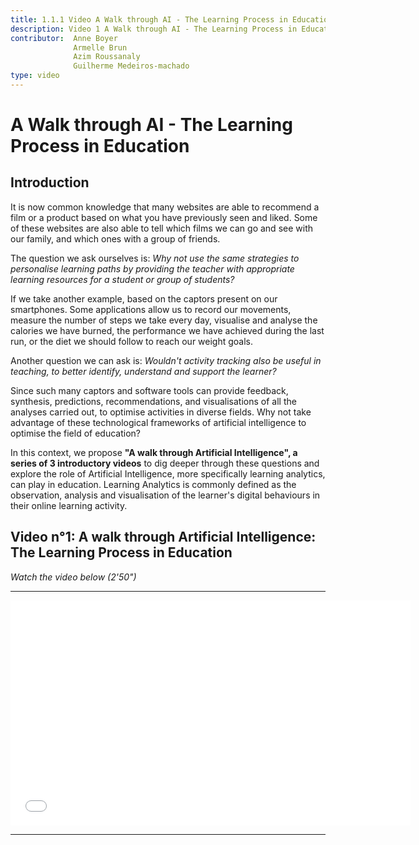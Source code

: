 ```yaml
---
title: 1.1.1 Video A Walk through AI - The Learning Process in Education
description: Video 1 A Walk through AI - The Learning Process in Education
contributor:  Anne Boyer
              Armelle Brun
              Azim Roussanaly
              Guilherme Medeiros-machado
type: video
---
```

# A Walk through AI - The Learning Process in Education
## Introduction

It is now common knowledge that many websites are able to recommend a film or a product based on what you have previously seen and liked. Some of these websites are also able to tell which films we can go and see with our family, and which ones with a group of friends.

The question we ask ourselves is: *Why not use the same strategies to personalise learning paths by providing the teacher with appropriate learning resources for a student or group of students?*

If we take another example, based on the captors present on our smartphones. Some applications allow us to record our movements, measure the number of steps we take every day, visualise and analyse the calories we have burned, the performance we have achieved during the last run, or the diet we should follow to reach our weight goals.

Another question we can ask is: *Wouldn't activity tracking also be useful in teaching, to better identify, understand and support the learner?*

Since such many captors and software tools can provide feedback, synthesis, predictions, recommendations, and visualisations of all the analyses carried out, to optimise activities in diverse fields. Why not take advantage of these technological frameworks of artificial intelligence to optimise the field of education?

In this context, we propose **"A walk through Artificial Intelligence", a series of 3 introductory videos** to dig deeper through these questions and explore the role of Artificial Intelligence, more specifically learning analytics, can play in education. Learning Analytics is commonly defined as the observation, analysis and visualisation of the learner's digital behaviours in their online learning activity.

## Video n°1: A walk through Artificial Intelligence: The Learning Process in Education

*Watch the video below (2'50")*

----------

<center><iframe width="640" height="360" src=" Yt link Learning process in education ?rel=0&showinfo=0&cc_load_policy=1&hl=fr&modestbranding=1" frameborder="0" allowfullscreen></iframe></center>

-----------
